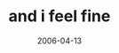 ---
layout: base.njk
title : 'and i feel fine' 
view_title : 'and i feel fine' 
year : '2006' 
date : '2006-04-13' 
img_file : '/drawing/andifeelfine.png' 
html_file : 'andifeelfine' 
next_html : 'ithinkitiswatchingus.html' 
year_order : '132' 
permalink : "title/{{html_file}}.html"
---